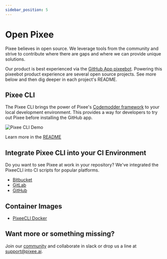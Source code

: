 ```yaml
---
sidebar_position: 5
---
```


# Open Pixee

Pixee believes in open source. We leverage tools from the community and strive to contribute where there are gaps and where we can provide unique solutions.

Our product is best experienced via the [GitHub App pixeebot](https://github.com/marketplace/pixeebot-automated-code-fixes/). Powering this pixeebot product experience are several open source projects. See more below and then dig deeper in each project's README.

## Pixee CLI

The Pixee CLI brings the power of Pixee's [Codemodder framework](https://codemodder.io) to your local development environment. This provides a way for developers to try out Pixee before installing the GitHub app.

![Pixee CLI Demo](https://github.com/pixee/pixee-cli/raw/main/img/demo.gif)

Learn more in the [README](https://github.com/pixee/pixee-cli#readme)

## Integrate Pixee CLI into your CI Environment

Do you want to see Pixee at work in your repository? We've integrated the PixeeCLI into CI scripts for popular platforms.

- [Bitbucket](https://github.com/pixee/pixee-cli/blob/main/ci/bitbucket/README.md)
- [GitLab](https://github.com/pixee/pixee-cli/blob/main/ci/gitlab/README.md)
- [GitHub](https://github.com/pixee/ci-integrations/tree/main/docs/github.md)

## Container Images

- [PixeeCLI Docker](https://github.com/pixee/pixee-cli?tab=readme-ov-file#docker-usage)

## Want more or something missing?

Join our [community](http://join.slack.com/t/pixee-community/shared_invite/zt-29qaek3sg-oJA1SkZVV8Jb8FyCoFyu6g) and collaborate in slack or drop us a line at support@pixee.ai.
